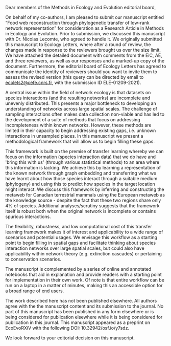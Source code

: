 Dear members of the Methods in Ecology and Evolution editorial board,

On behalf of my co-authors, I am pleased to submit our manuscript entitled “Food
web reconstruction through phylogenetic transfer of low-rank network
representation” for consideration as a Research Article in Methods in Ecology
and Evolution. Prior to submission, we discussed this manuscript with Dr.
Nicolas Lecomte, who agreed to handle it. We originally submitted this
manuscript to Ecology Letters, where after a round of review, the changes made
in response to the reviewers brought us over the size limit. We have attached
the detailed document with comments from the EiC, AE, and three reviewers, as
well as our responses and a marked-up copy of the document. Furthermore, the
editorial board of Ecology Letters has agreed to communicate the identity of
reviewers should you want to invite them to assess the revised version (this
query can be directed by email to ecolets2@cefe.cnrs.fr, with the submission ID
ELE-01209-2021).

A central issue within the field of network ecology is that datasets on species
interactions (and the resulting networks) are incomplete and unevenly
distributed. This presents a major bottleneck to developing an understanding of
networks across large spatial scales. The challenge of sampling interactions
often makes data collection non-viable and has led to the development of a suite
of methods that focus on addressing incompleteness within known networks.
However, these methods are limited in their capacity to begin addressing
existing gaps, i.e. unknown interactions in unsampled places. In this
manuscript we present a methodological framework that will allow us to begin
filling these gaps.

This framework is built on the premise of transfer learning whereby we can focus
on the information (species interaction data) that we do have and 'bring this
with us' (through various statistical methods) to an area where this information
is lacking. We achieve this by learning a representation of the known network
through graph embedding and transferring what we have learnt about how those
species interact through a suitable medium (phylogeny) and using this to predict
how species in the target location might interact. We discuss this framework by
inferring and constructing the metaweb for Canadian terrestrial mammals using
the European metaweb as the knowledge source - despite the fact that these two
regions share only 4% of species. Additional analyses/scrutiny suggests that the
framework itself is robust both when the original network is incomplete or
contains spurious interactions.

The flexibility, robustness, and low computational cost of this transfer
learning framework makes it of interest and applicability to a wide range of
scenarios and potential usages. We envisage this workflow as a starting point to
begin filling in spatial gaps and facilitate thinking about species interaction
networks over large spatial scales, but could also have applicability within
network theory (e.g. extinction cascades) or pertaining to conservation
scenarios.

The manuscript is complemented by a series of online and annotated notebooks
that aid in explanation and provide readers with a starting point for
implementation in their own work. Of note is that entire workflow can be run on
a laptop in a matter of minutes, making this an accessible option for a broad
range of end users.

The work described here has not been published elsewhere. All authors agree with
the the manuscript content and its submission to the journal. No part of this
manuscript has been published in any form elsewhere or is being considered for
publication elsewhere while it is being considered for publication in this
journal. This manuscript appeared as a preprint on EcoEvoRXiV with the following
DOI: 10.32942/osf.io/y7sdz.

We look forward to your editorial decision on this manuscript.
